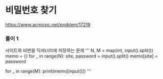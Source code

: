 # 비밀번호 찾기
https://www.acmicpc.net/problem/17219
### 풀이 1
사이트와 비번을 딕셔너리에 저장하는 문제
'''
N, M = map(int, input().split())
memo = {}
for _ in range(N):
    site, password = input().split()
    memo[site] = password

for _ in range(M):
    print(memo[input()])
'''
